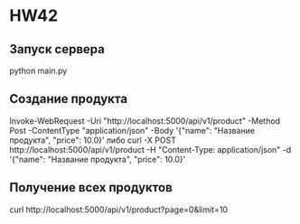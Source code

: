 # HW42
## Запуск сервера
python main.py
## Создание продукта
Invoke-WebRequest -Uri "http://localhost:5000/api/v1/product" -Method Post -ContentType "application/json" -Body '{"name": "Название продукта", "price": 10.0}' либо curl -X POST http://localhost:5000/api/v1/product -H "Content-Type: application/json" -d '{"name": "Название продукта", "price": 10.0}'
## Получение всех продуктов
curl http://localhost:5000/api/v1/product?page=0&limit=10
